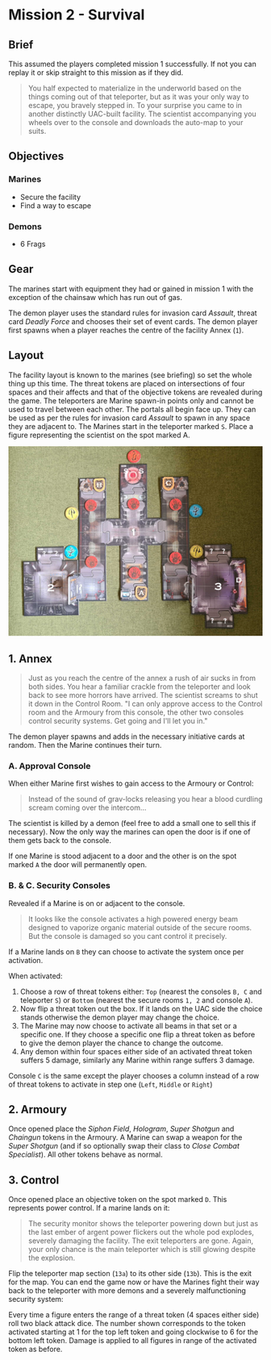 # Mission 2 - Survival

## Brief

This assumed the players completed mission 1 successfully. If not you can replay it or skip straight to this mission as if they did.

> You half expected to materialize in the underworld based on the things coming out of that teleporter, but as it was your only way to escape, you bravely stepped in. To your surprise you came to in another distinctly UAC-built facility. The scientist accompanying you wheels over to the console and downloads the auto-map to your suits.

## Objectives

### Marines

- Secure the facility
- Find a way to escape

### Demons

- 6 Frags

## Gear

The marines start with equipment they had or gained in mission 1 with the exception of the chainsaw which has run out of gas.

The demon player uses the standard rules for invasion card _Assault_, threat card _Deadly Force_ and chooses their set of event cards. The demon player first spawns when a player reaches the centre of the facility Annex (`1`).

## Layout

The facility layout is known to the marines (see briefing) so set the whole thing up this time. The threat tokens are placed on intersections of four spaces and their affects and that of the objective tokens are revealed during the game. The teleporters are Marine spawn-in points only and cannot be used to travel between each other. The portals all begin face up. They can be used as per the rules for invasion card _Assault_ to spawn in any space they are adjacent to. The Marines start in the teleporter marked `S`. Place a figure representing the scientist on the spot marked A.

![Map](./map.jpg)

## 1. Annex

> Just as you reach the centre of the annex a rush of air sucks in from both sides. You hear a familiar crackle from the teleporter and look back to see more horrors have arrived. The scientist screams to shut it down in the Control Room. "I can only approve access to the Control room and the Armoury from this console, the other two consoles control security systems. Get going and I'll let you in."

The demon player spawns and adds in the necessary initiative cards at random. Then the Marine continues their turn.

### A. Approval Console

When either Marine first wishes to gain access to the Armoury or Control:

> Instead of the sound of grav-locks releasing you hear a blood curdling scream coming over the intercom...

The scientist is killed by a demon (feel free to add a small one to sell this if necessary). Now the only way the marines can open the door is if one of them gets back to the console.

If one Marine is stood adjacent to a door and the other is on the spot marked `A` the door will permanently open.

### B. & C. Security Consoles

Revealed if a Marine is on or adjacent to the console.

> It looks like the console activates a high powered energy beam designed to vaporize organic material outside of the secure rooms. But the console is damaged so you cant control it precisely.

If a Marine lands on `B` they can choose to activate the system once per activation.

When activated:

1. Choose a row of threat tokens either: `Top` (nearest the consoles `B, C` and teleporter `S`) or `Bottom` (nearest the secure rooms `1, 2` and console `A`).
2. Now flip a threat token out the box. If it lands on the UAC side the choice stands otherwise the demon player may change the choice.
3. The Marine may now choose to activate all beams in that set or a specific one. If they choose a specific one flip a threat token as before to give the demon player the chance to change the outcome.
4. Any demon within four spaces either side of an activated threat token suffers 5 damage, similarly any Marine within range suffers 3 damage.

Console `C` is the same except the player chooses a column instead of a row of threat tokens to activate in step one (`Left`, `Middle` or `Right`)

## 2. Armoury

Once opened place the _Siphon Field_, _Hologram_, _Super Shotgun_ and _Chaingun_ tokens in the Armoury. A Marine can swap a weapon for the _Super Shotgun_ (and if so optionally swap their class to _Close Combat Specialist_). All other tokens behave as normal.

## 3. Control

Once opened place an objective token on the spot marked `D`. This represents power control. If a marine lands on it:

> The security monitor shows the teleporter powering down but just as the last ember of argent power flickers out the whole pod explodes, severely damaging the facility. The exit teleporters are gone. Again, your only chance is the main teleporter which is still glowing despite the explosion.

Flip the teleporter map section (`13a`) to its other side (`13b`). This is the exit for the map. You can end the game now or have the Marines fight their way back to the teleporter with more demons and a severely malfunctioning security system:

Every time a figure enters the range of a threat token (4 spaces either side) roll two black attack dice. The number shown corresponds to the token activated starting at 1 for the top left token and going clockwise to 6 for the bottom left token. Damage is applied to all figures in range of the activated token as before.
